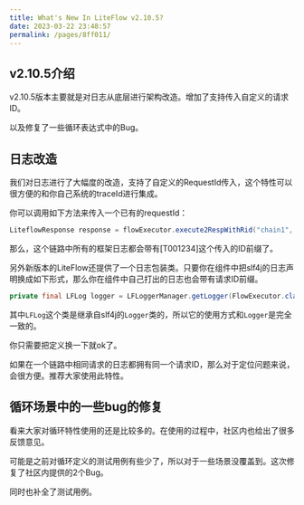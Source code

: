```yaml
---
title: What's New In LiteFlow v2.10.5?
date: 2023-03-22 23:48:57
permalink: /pages/8ff011/
---
```


## v2.10.5介绍

v2.10.5版本主要就是对日志从底层进行架构改造。增加了支持传入自定义的请求ID。

以及修复了一些循环表达式中的Bug。

## 日志改造

我们对日志进行了大幅度的改造，支持了自定义的RequestId传入，这个特性可以很方便的和你自己系统的traceId进行集成。

你可以调用如下方法来传入一个已有的requestId：

```java
LiteflowResponse response = flowExecutor.execute2RespWithRid("chain1", arg, "T001234", YourContext.class);
```

那么，这个链路中所有的框架日志都会带有[T001234]这个传入的ID前缀了。

另外新版本的LiteFlow还提供了一个日志包装类。只要你在组件中把slf4j的日志声明换成如下形式，那么你在组件中自己打出的日志也会带有请求ID前缀。

```java
private final LFLog logger = LFLoggerManager.getLogger(FlowExecutor.class);
```

其中`LFLog`这个类是继承自slf4j的`Logger`类的，所以它的使用方式和`Logger`是完全一致的。

你只需要把定义换一下就ok了。

如果在一个链路中相同请求的日志都拥有同一个请求ID，那么对于定位问题来说，会很方便。推荐大家使用此特性。

## 循环场景中的一些bug的修复

看来大家对循环特性使用的还是比较多的。在使用的过程中，社区内也给出了很多反馈意见。

可能是之前对循环定义的测试用例有些少了，所以对于一些场景没覆盖到。这次修复了社区内提供的2个Bug。

同时也补全了测试用例。

